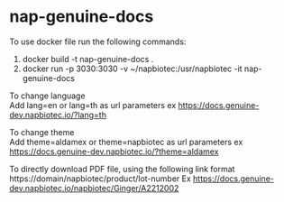 # nap-genuine-docs

To use docker file run the following commands: <br>

1. docker build -t nap-genuine-docs . <br>
2. docker run -p 3030:3030 -v ~/napbiotec:/usr/napbiotec -it nap-genuine-docs

To change language<br>
Add lang=en or lang=th as url parameters ex https://docs.genuine-dev.napbiotec.io/?lang=th <br>

To change theme<br>
Add theme=aldamex or theme=napbiotec as url parameters ex https://docs.genuine-dev.napbiotec.io/?theme=aldamex

To directly download PDF file, using the following link format<br>
https://domain/napbiotec/product/lot-number Ex https://docs.genuine-dev.napbiotec.io/napbiotec/Ginger/A2212002
